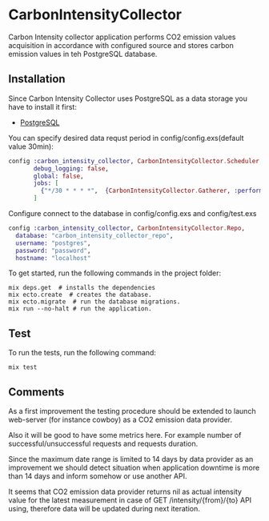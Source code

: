 # CarbonIntensityCollector

Carbon Intensity collector application performs CO2 emission values acquisition in accordance
with configured source and stores carbon emission values in teh PostgreSQL database.

## Installation

Since Carbon Intensity Collector uses PostgreSQL as a data storage you have to install it first:
* [PostgreSQL](https://www.postgresql.org/download/)

You can specify desired data requst period in config/config.exs(default value 30min):
```elixir
config :carbon_intensity_collector, CarbonIntensityCollector.Scheduler,
       debug_logging: false,
       global: false,
       jobs: [
         {"*/30 * * * *",  {CarbonIntensityCollector.Gatherer, :perform_data_acquisition, []}},
       ]
```

Configure connect to the database in config/config.exs and config/test.exs
```elixir
config :carbon_intensity_collector, CarbonIntensityCollector.Repo,
  database: "carbon_intensity_collector_repo",
  username: "postgres",
  password: "password",
  hostname: "localhost"
```

To get started, run the following commands in the project folder:
```shell
mix deps.get  # installs the dependencies
mix ecto.create  # creates the database.
mix ecto.migrate  # run the database migrations.
mix run --no-halt # run the application.
```

## Test
To run the tests, run the following command:
```shell
mix test
```

## Comments
As a first improvement the testing procedure should be extended to launch
web-server (for instance cowboy) as a CO2 emission data provider.

Also it will be good to have some metrics here. For example number of successful/unsuccessful requests
and requests duration.

Since the maximum date range is limited to 14 days by data provider as an improvement we should detect
situation when application downtime is more than 14 days and inform somehow or use another API.

It seems that CO2 emission data provider returns nil as actual intensity value for the latest measurement
in case of GET /intensity/{from}/{to} API using, therefore data will be updated during next iteration.
